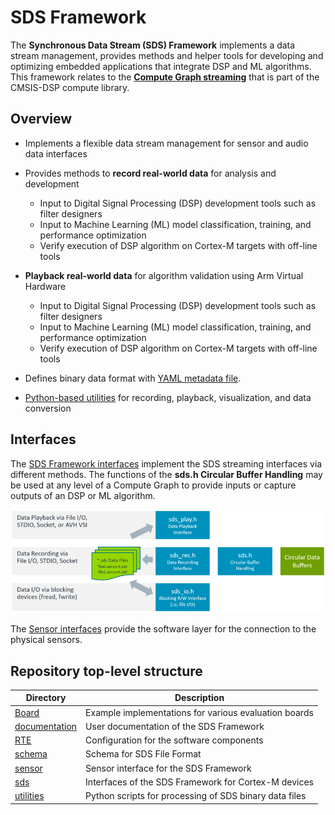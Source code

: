 # SDS Framework

The **Synchronous Data Stream (SDS) Framework** implements a data stream management, provides methods and helper tools for developing and optimizing embedded applications that integrate DSP and ML algorithms. This framework relates to the [**Compute Graph streaming**](https://github.com/ARM-software/CMSIS-DSP/tree/main/ComputeGraph) that is part of the CMSIS-DSP compute library.

## Overview 

- Implements a flexible data stream management for sensor and audio data interfaces

- Provides methods to **record real-world data** for analysis and development
  - Input to Digital Signal Processing (DSP) development tools such as filter designers
  - Input to Machine Learning (ML) model classification, training, and performance optimization
  - Verify execution of DSP algorithm on Cortex-M targets with off-line tools

- **Playback real-world data** for algorithm validation using Arm Virtual Hardware
  - Input to Digital Signal Processing (DSP) development tools such as filter designers
  - Input to Machine Learning (ML) model classification, training, and performance optimization 
  - Verify execution of DSP algorithm on Cortex-M targets with off-line tools

- Defines binary data format with [YAML metadata file](./schema/README.md).

- [Python-based utilities](./utilities/README.md) for recording, playback, visualization, and data conversion

## Interfaces

The [SDS Framework interfaces](./sds/README.md) implement the SDS streaming interfaces via different methods. The functions of the **sds.h Circular Buffer Handling** may be used at any level of a Compute Graph to provide inputs or capture outputs of an DSP or ML algorithm.

![Interfaces](./documentation/images/SDS-Interfaces.png "Interfaces")

The [Sensor interfaces](./sensor/README.md) provide the software layer for the connection to the physical sensors.

## Repository top-level structure

Directory                         | Description
----------------------------------|-------------------------------
[Board](./Board)                  | Example implementations for various evaluation boards
[documentation](./documentation/) | User documentation of the SDS Framework
[RTE](./RTE)                      | Configuration for the software components
[schema](./schema)                | Schema for SDS File Format
[sensor](./sensor)                | Sensor interface for the SDS Framework
[sds](./sds)                      | Interfaces of the SDS Framework for Cortex-M devices
[utilities](./uitilites)          | Python scripts for processing of SDS binary data files
